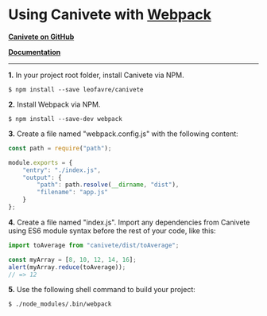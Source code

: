 # Using Canivete with [Webpack](https://webpack.js.org/)

**[Canivete on GitHub](https://github.com/leofavre/canivete/)**

**[Documentation](https://leofavre.github.io/canivete/)**

---

**1.** In your project root folder, install Canivete via NPM.

```shell
$ npm install --save leofavre/canivete
```

**2.** Install Webpack via NPM.

```shell
$ npm install --save-dev webpack
```

**3.** Create a file named "webpack.config.js" with the following content:

```js
const path = require("path");

module.exports = {
    "entry": "./index.js",
    "output": {
        "path": path.resolve(__dirname, "dist"),
        "filename": "app.js"
    }
};
```

**4.** Create a file named "index.js". Import any dependencies from Canivete using ES6 module syntax before the rest of your code, like this:

```js
import toAverage from "canivete/dist/toAverage";

const myArray = [8, 10, 12, 14, 16];
alert(myArray.reduce(toAverage));
// => 12
```

**5.** Use the following shell command to build your project:

```shell
$ ./node_modules/.bin/webpack
```

